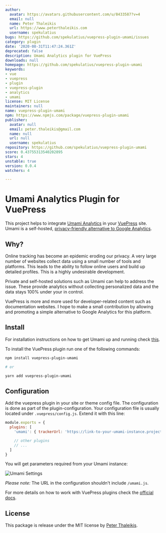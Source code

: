 ```yaml
---
author:
  avatar: https://avatars.githubusercontent.com/u/8433587?v=4
  email: null
  name: Peter Thaleikis
  url: https://www.peterthaleikis.com
  username: spekulatius
bugs: https://github.com/spekulatius/vuepress-plugin-umami/issues
category: plugin
date: '2020-08-31T11:47:24.361Z'
deprecated: false
description: Umami Analytics plugin for VuePress
downloads: null
homepage: https://github.com/spekulatius/vuepress-plugin-umami
keywords:
- vue
- vuepress
- plugin
- vuepress-plugin
- analytics
- umami
license: MIT License
maintainers: null
name: vuepress-plugin-umami
npm: https://www.npmjs.com/package/vuepress-plugin-umami
publisher:
  avatar: null
  email: peter.thaleikis@gmail.com
  name: null
  url: null
  username: spekulatius
repository: https://github.com/spekulatius/vuepress-plugin-umami
score: 0.43755313540202895
stars: 4
unstable: true
version: 0.0.4
watchers: 4

---
```


# Umami Analytics Plugin for VuePress

This project helps to integrate [Umami Analytics](https://umami.is/) in your [VuePress](https://vuepress.vuejs.org/) site. Umami is a self-hosted, [privacy-friendly alternative to Google Analytics](https://github.com/spekulatius/awesome-privacy-friendly-web-analytics).


## Why?

Online tracking has become an epidemic eroding our privacy. A very large number of websites collect data using a small number of tools and platforms. This leads to the ability to follow online users and build up detailed profiles. This is a highly undesirable development.

Private and self-hosted solutions such as Umami can help to address the issue. These provide analytics without collecting personalized data and the data stays 100% under your in control.

VuePress is more and more used for developer-related content such as documentation websites. I hope to make a small contribution by allowing and promoting a simple alternative to Google Analytics for this platform.


## Install

For installation instructions on how to get Umami up and running check [this](https://umami.is/docs/install).

To install the VuePress plugin run one of the following commands:

```sh
npm install vuepress-plugin-umami

# or

yarn add vuepress-plugin-umami
```


## Configuration

Add the vuepress plugin in your site or theme config file. The configuration is done as part of the plugin-configuration. Your configuration file is usually located under `.vuepress/config.js`. Extend it with this line:

```js
module.exports = {
  plugins: [
    'umami': { trackerUrl: 'https://link-to-your-umami-instance.project.com', siteId: 'a9safa7-asfasf-asfasf' }

    // other plugins
    // ...
  ]
}
```

You will get parameters required from your Umami instance:

![Umami Settings](./settings.png)

*Please note:* The URL in the configuration shouldn't include `/umami.js`.


For more details on how to work with VuePress plugins check the [official docs](https://vuepress.vuejs.org/plugin/using-a-plugin.html).


## License

This package is release under the MIT license by [Peter Thaleikis](https://peterthaleikis.com).
